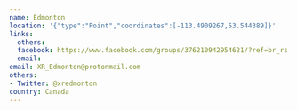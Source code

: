 ```yaml
---
name: Edmonton
location: '{"type":"Point","coordinates":[-113.4909267,53.544389]}'
links:
  others: 
  facebook: https://www.facebook.com/groups/376210942954621/?ref=br_rs
  email: 
email: XR_Edmonton@protonmail.com
others:
- Twitter: @xredmonton
country: Canada
---
```

